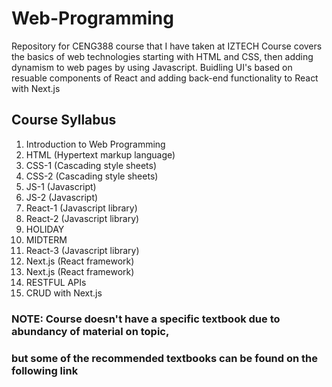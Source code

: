 # Web-Programming
Repository for CENG388 course that I have taken at IZTECH
Course covers the basics of web technologies starting with 
HTML and CSS, then adding dynamism to web pages by using Javascript.
Buidling UI's based on resuable components of React and adding back-end
functionality to React with Next.js

## Course Syllabus
1. Introduction to Web Programming
2. HTML (Hypertext markup language)
3. CSS-1 (Cascading style sheets)
4. CSS-2 (Cascading style sheets)
5. JS-1 (Javascript)
6. JS-2 (Javascript)
7. React-1 (Javascript library)
8. React-2 (Javascript library)
9. HOLIDAY
10. MIDTERM
11. React-3 (Javascript library)
12. Next.js (React framework)
13. Next.js (React framework)
14. RESTFUL APIs
15. CRUD with Next.js

### NOTE: Course doesn't have a specific textbook due to abundancy of material on topic,
### but some of the recommended textbooks can be found on the following link



